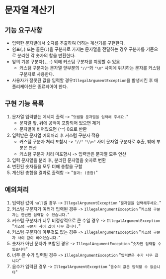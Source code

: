 # 문자열 계산기 
## 기능 요구사항
- 입력한 문자열에서 숫자를 추출하여 더하는 계산기를 구현한다.
- 쉼표(`,`) 또는 콜론(`:`)을 구분자로 가지는 문자열을 전달하는 경우 구분자를 기준으로 분리한 각 숫자의 합을 반환한다.
- 앞의 기본 구분자(`,`, `:`) 외에 커스텀 구분자를 지정할 수 있음
    - 커스텀 구분자는 문자열 앞부분의 `"//"`와 `"\n"` 사이에 위치하는 문자를 커스텀 구분자로 사용한다.
- 사용자가 잘못된 값을 입력할 경우`IllegalArgumentException`을 발생시킨 후 애플리케이션은 종료되어야 한다.
## 구현 기능 목록
1. 문자열 입력받는 메세지 출력 -> "`덧셈할 문자열을 입력해 주세요.`"
   - 문자열 앞, 뒤에 공백이 포함되어 있으면 제거
   - 문자열이 비어있으면 (`""`) 0으로 반환
2. 입력받은 문자열 예외처리 후 커스텀 구분자 적용 
   - 커스텀 구분자 처리 포함시 -> `"//"` `"\\n"` 사이 문자열 구분자로 추출, 밖에 부분은 연산
   - 커스텀 구분자 처리 미포함시 -> 입력받은 문자열 모두 연산
3. 입력 문자열을 분리 후, 분리된 문자열을 숫자로 변환
4. 변환된 숫자들을 모두 더해 총합을 구함
5. 계산된 총합을 결과로 출력함 -> "`결과: (총합)`"
## 예외처리
1. 입력된 값이 `null`일 경우 -> `IllegalArgumentException` "`문자열을 입력해주세요.`"
2. 커스텀 구분자가 여러개 입력된 경우 -> `IllegalArgumentException` "`커스텀 구분자는 한번만 입력할 수 있습니다.`"
3. 커스텀 구분자가 너무 비정상적으로 큰 수일 경우 -> `IllegalArgumentException` "`커스텀 구분자 사이 값이 너무 큽니다.`"
4. 커스텀 구분자에 아무것도 없는 경우 -> `IllegalArgumentException` "`커스텀 구분자 사이 값이 비어있습니다.`"
5. 숫자가 아닌 문자가 포함된 경우 -> `IllegalArgumentException` "`숫자만 입력할 수 있습니다`"
6. 너무 큰 수가 입력된 경우 -> `IllegalArgumentException` "`입력받은 수가 너무 큽니다`"
6. 음수가 입력된 경우 -> `IllegalArgumentException` "`음수의 값은 입력할 수 없습니다`"
